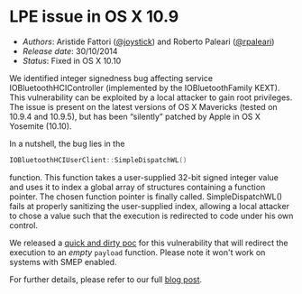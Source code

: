 # LPE issue in OS X 10.9

* _Authors_: Aristide Fattori ([@joystick](https://twitter.com/joystick)) and Roberto Paleari ([@rpaleari](https://twitter.com/rpaleari))
* _Release date_: 30/10/2014
* _Status_: Fixed in OS X 10.10

We identified integer signedness bug affecting service
IOBluetoothHCIController (implemented by the IOBluetoothFamily
KEXT). This vulnerability can be exploited by a local attacker to
gain root privileges. The issue is present on the latest versions
of OS X Mavericks (tested on 10.9.4 and 10.9.5), but has been
“silently” patched by Apple in OS X Yosemite (10.10).

In a nutshell, the bug lies in the
```c++
IOBluetoothHCIUserClient::SimpleDispatchWL()
```
function. This function takes a user-supplied 32-bit signed
integer value and uses it to index a global array of structures
containing a function pointer. The chosen function pointer is
finally called. SimpleDispatchWL() fails at properly sanitizing
the user-supplied index, allowing a local attacker to chose a
value such that the execution is redirected to code under his own
control.

We released a [quick and dirty poc](poc.c) for this vulnerability that will
redirect the execution to an _empty_ ```payload``` function. Please note it
won't work on systems with SMEP enabled.

For further details, please refer to our full [blog
post](http://randomthoughts.greyhats.it/2014_10_01_archive.html).
